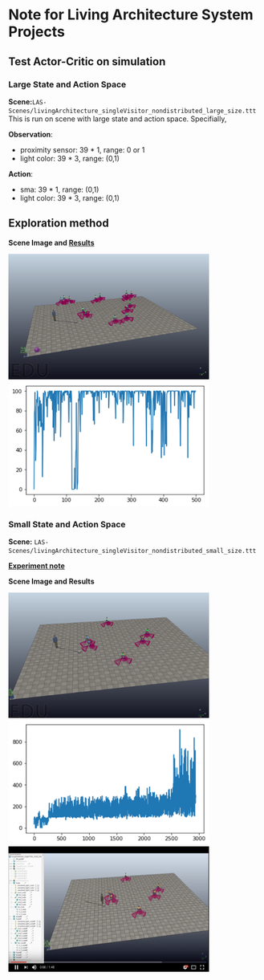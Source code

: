 # Note for Living Architecture System Projects

## Test Actor-Critic on simulation

### Large State and Action Space
**Scene:**`LAS-Scenes/livingArchitecture_singleVisitor_nondistributed_large_size.ttt`
This is run on scene with large state and action space. Specifially,

**Observation**: 
*  proximity sensor: 39 * 1, range: 0 or 1
* light color: 39 * 3, range: (0,1)

**Action**: 
* sma: 39 * 1, range: (0,1)
* light color: 39 * 3, range: (0,1)

## Exploration method

**Scene Image and [Results](https://github.com/UWaterloo-ASL/LAS_Gym/blob/master/notebook/notebook_LASAgent_Actor_Critic.ipynb)** 

<img src="https://github.com/UWaterloo-ASL/LAS_Gym/blob/master/notebook/images/large_LAS.png" alt="Scene Image" width="400" height="250"> <img src="https://github.com/UWaterloo-ASL/LAS_Gym/blob/master/notebook/images/large_LAS_results.png" alt="Results" width="400" height="250">


### Small State and Action Space
**Scene:** `LAS-Scenes/livingArchitecture_singleVisitor_nondistributed_small_size.ttt`

[**Experiment note**](https://github.com/UWaterloo-ASL/LAS_Gym/blob/master/notebook/notebook_LASAgent_Actor_Critic_SamllSize_System.ipynb)

**Scene Image and Results**

<img src="https://github.com/UWaterloo-ASL/LAS_Gym/blob/master/notebook/images/small_LAS.png" alt="Scene Image" width="400" height="250"> <img src="https://github.com/UWaterloo-ASL/LAS_Gym/blob/master/notebook/images/small_LAS_results_3000episodes.png" alt="Results" width="400" height="250"> 
[<img src="https://github.com/UWaterloo-ASL/LAS_Gym/blob/master/notebook/images/small_LAS_results_3000episodes_video_image.png" alt="Results" width="400" height="250">](https://youtu.be/NEdSqGTIL5U)

